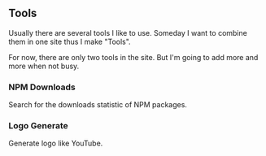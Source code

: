 ## Tools

Usually there are several tools I like to use. Someday I want to combine them in one site thus I make "Tools". 

For now, there are only two tools in the site. But I'm going to add more and more when not busy.

### NPM Downloads
Search for the downloads statistic of NPM packages.

### Logo Generate
Generate logo like YouTube.